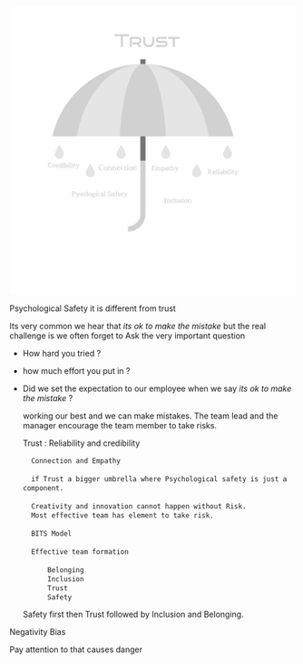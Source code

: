 
![Alt text](Design.png)



Psychological Safety it is different from trust 



Its very common we hear that _its ok to make the mistake_ but the real challenge is we often forget to Ask the very important question 
- How hard you tried ? 
- how much effort you put in ? 
- Did we set the expectation to our employee when we say _its ok to make the mistake_ ?

    working our best and we can make mistakes.
The team lead and the manager encourage the team member to take risks.

    Trust :
        Reliability and credibility

        Connection and Empathy

        if Trust a bigger umbrella where Psychological safety is just a component.

        Creativity and innovation cannot happen without Risk.
        Most effective team has element to take risk. 

        BITS Model

        Effective team formation 

            Belonging 
            Inclusion 
            Trust 
            Safety
            
    Safety first then Trust followed by Inclusion and Belonging.

    
Negativity Bias 

Pay attention to that causes danger



